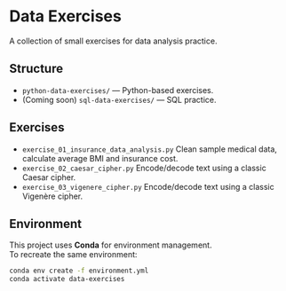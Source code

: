 # Data Exercises

A collection of small exercises for data analysis practice.

## Structure
- `python-data-exercises/` — Python-based exercises.
- (Coming soon) `sql-data-exercises/` — SQL practice.

## Exercises
- `exercise_01_insurance_data_analysis.py`
  Clean sample medical data, calculate average BMI and insurance cost.
- `exercise_02_caesar_cipher.py` 
  Encode/decode text using a classic Caesar cipher.
- `exercise_03_vigenere_cipher.py`
  Encode/decode text using a classic Vigenère cipher.


## Environment
This project uses **Conda** for environment management.  
To recreate the same environment:

```bash
conda env create -f environment.yml
conda activate data-exercises